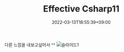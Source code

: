 ﻿---
title: "Effective Csharp11"
date: 2022-03-13T18:55:39+09:00
tags: ["Effective Csharp"]
categories: ["effectivecsharp"]
series: [""]
chapter: [""]
author: [""]
ShowReadingTime: true
ShowBreadCrumbs: false
ShowPostNavLinks: true
ShowCodeCopyButtons: true
ShowCreativeCommons: true
showToc: true
TocOpen: false
comments: true
disableShare: false
searchHidden: false
cover:
  hidden: true
  image: "/logo/logo-csharp.png"
  alt: ""

draft: false
---
다른 느낌을 내보고싶어서 ^^
![슬라이드1](/images/Effective/Effective11_1.jpg)
